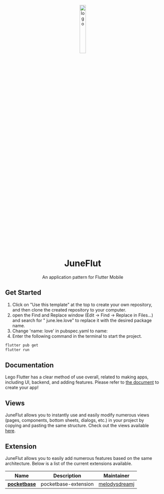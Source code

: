 <p align="center">
  <img src="https://github.com/melodysdreamj/JuneFlut/assets/21379657/15a3ea80-d0a6-40f5-9b07-e5ae0dc2cf87" alt="logo" width="20%" />
</p>
<h1 align="center">
  JuneFlut
</h1>
<p align="center">
  An application pattern for Flutter Mobile<br>

</p>

## Get Started

1. Click on "Use this template" at the top to create your own repository, and then clone the created
   repository to your computer.
2. open the Find and Replace window (Edit -> Find -> Replace in Files...) and search for "
   june.lee.love" to replace it with the desired package name.
3. Change 'name: love' in pubspec.yaml to name:
4. Enter the following command in the terminal to start the project.

```bash
flutter pub get
flutter run
```

## Documentation

Lego Flutter has a clear method of use overall, related to making apps, including UI, backend, and
adding features. Please refer
to [the document](https://flutter.junes-architecture.lol/getting-started) to create your app!

## Views
JuneFlut allows you to instantly use and easily modify numerous views (pages, components, bottom sheets, dialogs, etc.) in your project by copying and pasting the same structure.
Check out the views available [here](https://juneflut-views.junestory.com/).

## Extension
JuneFlut allows you to easily add numerous features based on the same architecture. Below is a list of the current extensions available.

| Name | Description | Maintainer |
| --- | --- | --- |
| [**pocketbase**](https://github.com/melodysdreamj/pocketbase-extension)| pocketbase-extension | [melodysdreamj](https://github.com/melodysdreamj)

